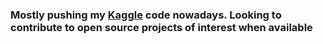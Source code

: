 ### Mostly pushing my [Kaggle](https://www.kaggle.com/proselotis) code nowadays. Looking to contribute to open source projects of interest when available



<!--
![visitors](https://visitor-badge.laobi.icu/badge?page_id=proselotis.proselotis&title=𝚅𝚒𝚜𝚒𝚝𝚘𝚛𝚜)

**proselotis/proselotis** is a ✨ _special_ ✨ repository because its `README.md` (this file) appears on your GitHub profile.

Here are some ideas to get you started:

- 🔭 I’m currently working on ...
- 🌱 I’m currently learning ...
- 👯 I’m looking to collaborate on ...
- 🤔 I’m looking for help with ...
- 💬 Ask me about ...
- 📫 How to reach me: ...
- 😄 Pronouns: ...
- ⚡ Fun fact: ...
-->
